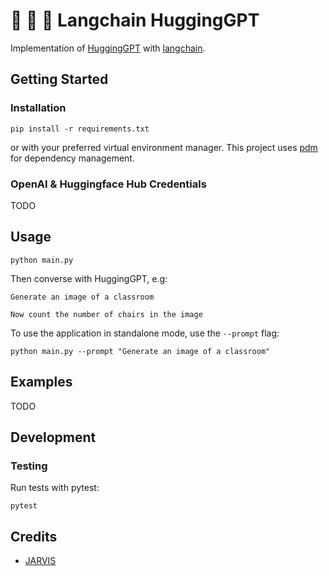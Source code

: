 # :parrot: :hugs: :robot: Langchain HuggingGPT

Implementation of [HuggingGPT](https://arxiv.org/abs/2303.17580) with [langchain](https://docs.langchain.com/docs/).

## Getting Started

### Installation

```commandline
pip install -r requirements.txt
```

or with your preferred virtual environment manager. 
This project uses [pdm](https://pdm.fming.dev/) for dependency management.


### OpenAI & Huggingface Hub Credentials

TODO

## Usage


```commandline
python main.py
```

Then converse with HuggingGPT, e.g:

```
Generate an image of a classroom
```

```
Now count the number of chairs in the image
```

To use the application in standalone mode, use the `--prompt` flag:

```commandline
python main.py --prompt "Generate an image of a classroom"
```

## Examples

TODO

## Development

### Testing

Run tests with pytest:

```commandline
pytest
```

## Credits

* [JARVIS](https://github.com/microsoft/JARVIS)

